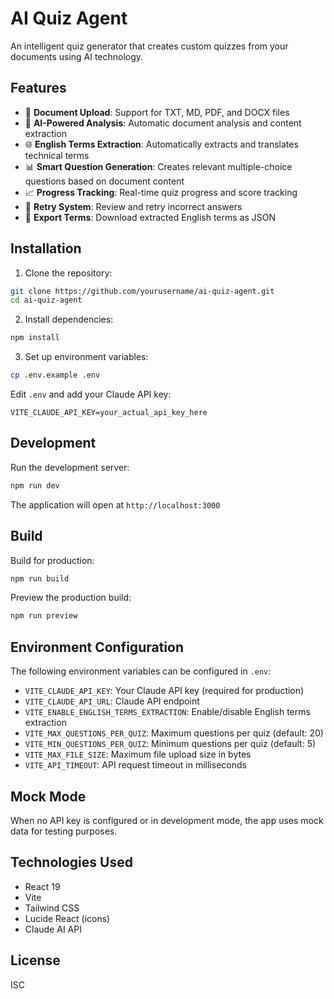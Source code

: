 # AI Quiz Agent

An intelligent quiz generator that creates custom quizzes from your documents using AI technology.

## Features

- 📄 **Document Upload**: Support for TXT, MD, PDF, and DOCX files
- 🧠 **AI-Powered Analysis**: Automatic document analysis and content extraction
- 🌐 **English Terms Extraction**: Automatically extracts and translates technical terms
- 📊 **Smart Question Generation**: Creates relevant multiple-choice questions based on document content
- 📈 **Progress Tracking**: Real-time quiz progress and score tracking
- 🔄 **Retry System**: Review and retry incorrect answers
- 💾 **Export Terms**: Download extracted English terms as JSON

## Installation

1. Clone the repository:
```bash
git clone https://github.com/yourusername/ai-quiz-agent.git
cd ai-quiz-agent
```

2. Install dependencies:
```bash
npm install
```

3. Set up environment variables:
```bash
cp .env.example .env
```

Edit `.env` and add your Claude API key:
```
VITE_CLAUDE_API_KEY=your_actual_api_key_here
```

## Development

Run the development server:
```bash
npm run dev
```

The application will open at `http://localhost:3000`

## Build

Build for production:
```bash
npm run build
```

Preview the production build:
```bash
npm run preview
```

## Environment Configuration

The following environment variables can be configured in `.env`:

- `VITE_CLAUDE_API_KEY`: Your Claude API key (required for production)
- `VITE_CLAUDE_API_URL`: Claude API endpoint
- `VITE_ENABLE_ENGLISH_TERMS_EXTRACTION`: Enable/disable English terms extraction
- `VITE_MAX_QUESTIONS_PER_QUIZ`: Maximum questions per quiz (default: 20)
- `VITE_MIN_QUESTIONS_PER_QUIZ`: Minimum questions per quiz (default: 5)
- `VITE_MAX_FILE_SIZE`: Maximum file upload size in bytes
- `VITE_API_TIMEOUT`: API request timeout in milliseconds

## Mock Mode

When no API key is configured or in development mode, the app uses mock data for testing purposes.

## Technologies Used

- React 19
- Vite
- Tailwind CSS
- Lucide React (icons)
- Claude AI API

## License

ISC